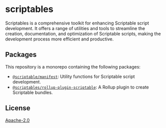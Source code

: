 # scriptables

Scriptables is a comprehensive toolkit for enhancing Scriptable script development. It offers a range of utilities and
tools to streamline the creation, documentation, and optimization of Scriptable scripts, making the development process
more efficient and productive.

## Packages

This repository is a monorepo containing the following packages:

- [`@scriptable/manifest`](packages/manifest): Utility functions for Scriptable script development.
- [`@scriptables/rollup-plugin-scriptable`](packages/rollup-plugin-scriptable): A Rollup plugin to create Scriptable
  bundles.

## License

[Apache-2.0](LICENSE)
